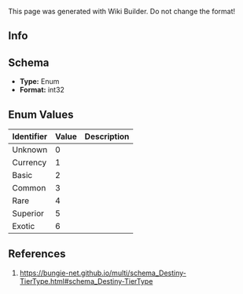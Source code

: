 <span class="wiki-builder">This page was generated with Wiki Builder. Do not change the format!</span>

## Info

## Schema
* **Type:** Enum
* **Format:** int32

## Enum Values
Identifier | Value | Description
---------- | ----- | -----------
Unknown | 0 | 
Currency | 1 | 
Basic | 2 | 
Common | 3 | 
Rare | 4 | 
Superior | 5 | 
Exotic | 6 | 

## References
1. https://bungie-net.github.io/multi/schema_Destiny-TierType.html#schema_Destiny-TierType
